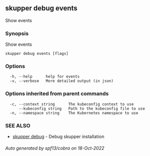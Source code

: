 ## skupper debug events

Show events

### Synopsis

Show events

```
skupper debug events [flags]
```

### Options

```
  -h, --help      help for events
  -v, --verbose   More detailed output (in json)
```

### Options inherited from parent commands

```
  -c, --context string      The kubeconfig context to use
      --kubeconfig string   Path to the kubeconfig file to use
  -n, --namespace string    The Kubernetes namespace to use
```

### SEE ALSO

* [skupper debug](skupper_debug.md)	 - Debug skupper installation

###### Auto generated by spf13/cobra on 18-Oct-2022
